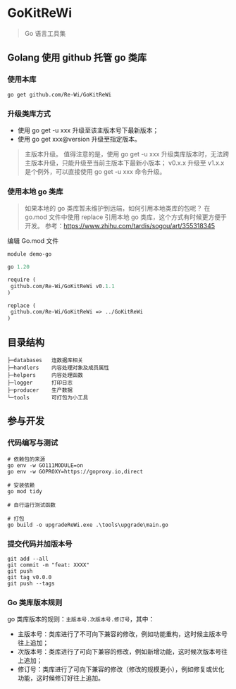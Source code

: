 # GoKitReWi

> Go 语言工具集

## Golang 使用 github 托管 go 类库

### 使用本库

```shell
go get github.com/Re-Wi/GoKitReWi
```

### 升级类库方式

- 使用 go get -u xxx 升级至该主版本号下最新版本；
- 使用 go get xxx@version 升级至指定版本。

> 主版本升级。
> 值得注意的是，使用 go get -u xxx 升级类库版本时，无法跨主版本升级，只能升级至当前主版本下最新小版本；
> v0.x.x 升级至 v1.x.x 是个例外，可以直接使用 go get -u xxx 命令升级。

### 使用本地 go 类库

> 如果本地的 go 类库暂未维护到远端，如何引用本地类库的包呢？
> 在 go.mod 文件中使用 replace 引用本地 go 类库，这个方式有时候更方便于开发。
> 参考：<https://www.zhihu.com/tardis/sogou/art/355318345>

编辑 Go.mod 文件

```mod
module demo-go

go 1.20

require (
 github.com/Re-Wi/GoKitReWi v0.1.1
)

replace (
 github.com/Re-Wi/GoKitReWi => ../GoKitReWi
)

```

## 目录结构

```text
├─databases   连数据库相关
├─handlers    内容处理对象及成员属性
├─helpers     内容处理函数
├─logger      打印日志
├─producer    生产数据
└─tools       可打包为小工具
```

## 参与开发

### 代码编写与测试

```shell
# 依赖包的来源
go env -w GO111MODULE=on
go env -w GOPROXY=https://goproxy.io,direct

# 安装依赖
go mod tidy

# 自行运行测试函数

# 打包
go build -o upgradeReWi.exe .\tools\upgrade\main.go

```

### 提交代码并加版本号

```shell
git add --all
git commit -m "feat: XXXX"
git push
git tag v0.0.0
git push --tags
```

### Go 类库版本规则

go 类库版本的规则：`主版本号.次版本号.修订号`，其中：

- 主版本号：类库进行了不可向下兼容的修改，例如功能重构，这时候主版本号往上追加；
- 次版本号：类库进行了可向下兼容的修改，例如新增功能，这时候次版本号往上追加；
- 修订号：类库进行了可向下兼容的修改（修改的规模更小），例如修复或优化功能，这时候修订好往上追加。
